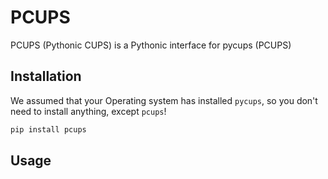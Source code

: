 # PCUPS 
PCUPS (Pythonic CUPS) is a Pythonic interface for pycups (PCUPS)
## Installation
We assumed that your Operating system has installed `pycups`, so you don't need to install anything, except `pcups`!

```bash
pip install pcups
```

## Usage
